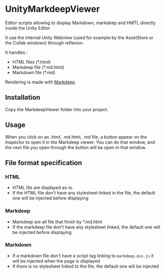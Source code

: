 # UnityMarkdeepViewer

Editor scripts allowing to display Markdown, markdeep and HMTL directly inside the Unity Editor

It use the internal Unity Webview (used for example by the AssetStore or the Collab windows) through reflexion.

It handles :

- HTML files (\*.html)
- Markdeep file (\*.md.html)
- Markdown file (\*.md)

Rendering is made with [Markdeep](https://casual-effects.com/markdeep/).

## Installation

Copy the MarkdeepViewer folder into your project.

## Usage

When you click on an .html, .md.html, .md file, a button appear on the Inspector to open it in the Markdeep viewer.
You can do that window, and the next file you open through the button will be open in that window.

## File format specification

### HTML

- HTML file are displayed as-is.
- If the HTML file don't have any stylesheet linked in the file, the default one will be injected before displaying

### Markdeep

- Markdeep are all file that finish by \*.md.html
- If the markdeep file don't have any stylesheet linked, the default one will be injected before displaying

### Markdown

- If a markdown file don't have a script tag linking to `markdeep.min.js` it will be injected when the page is displayed
- If there is no stylesheet linked to the file, the default one will be injected